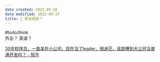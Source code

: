 ```yaml
---
date created: 2022-09-26
date modified: 2022-09-27
title: ∑ 职业规划？
---
```


#todo/think  
外企？ 英语？

[30岁程序员，一直呆在小公司，现在当了leader，很迷茫，该跳槽到大公司当普通开发吗？ - 知乎](https://www.zhihu.com/question/504405516/answer/2675604867?utm_campaign=shareopn&utm_medium=social&utm_oi=539749754213535744&utm_psn=1557099018265722880&utm_source=wechat_session)
